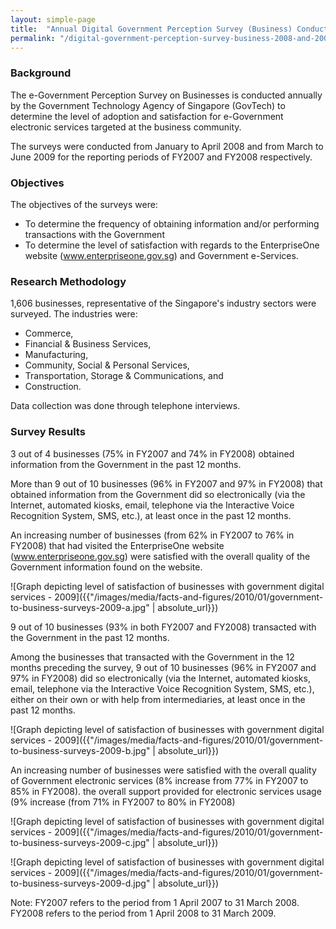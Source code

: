 ```yaml
---
layout: simple-page
title:  "Annual Digital Government Perception Survey (Business) Conducted in 2008 and 2009"
permalink: "/digital-government-perception-survey-business-2008-and-2009"
---
```


### **Background**

The e-Government Perception Survey on Businesses is conducted annually by the Government Technology Agency of Singapore (GovTech) to determine the level of adoption and satisfaction for e-Government electronic services targeted at the business community.

The surveys were conducted from January to April 2008 and from March to June 2009 for the reporting periods of FY2007 and FY2008 respectively.

### **Objectives**

The objectives of the surveys were:

* To determine the frequency of obtaining information and/or performing transactions with the Government
* To determine the level of satisfaction with regards to the EnterpriseOne website (www.enterpriseone.gov.sg) and Government e-Services.

### **Research Methodology**

1,606 businesses, representative of the Singapore's industry sectors were surveyed. The industries were:

* Commerce,
* Financial & Business Services,
* Manufacturing,
* Community, Social & Personal Services,
* Transportation, Storage & Communications, and
* Construction.

Data collection was done through telephone interviews.

### **Survey Results**
3 out of 4 businesses (75% in FY2007 and 74% in FY2008) obtained information from the Government in the past 12 months.

More than 9 out of 10 businesses (96% in FY2007 and 97% in FY2008) that obtained information from the Government did so electronically (via the Internet, automated kiosks, email, telephone via the Interactive Voice Recognition System, SMS, etc.), at least once in the past 12 months.

An increasing number of businesses (from 62% in FY2007 to 76% in FY2008) that had visited the EnterpriseOne website (www.enterpriseone.gov.sg) were satisfied with the overall quality of the Government information found on the website.

![Graph depicting level of satisfaction of businesses with government digital services - 2009]({{"/images/media/facts-and-figures/2010/01/government-to-business-surveys-2009-a.jpg" | absolute_url}})

9 out of 10 businesses (93% in both FY2007 and FY2008) transacted with the Government in the past 12 months.

Among the businesses that transacted with the Government in the 12 months preceding the survey, 9 out of 10 businesses (96% in FY2007 and 97% in FY2008) did so electronically (via the Internet, automated kiosks, email, telephone via the Interactive Voice Recognition System, SMS, etc.), either on their own or with help from intermediaries, at least once in the past 12 months.

![Graph depicting level of satisfaction of businesses with government digital services - 2009]({{"/images/media/facts-and-figures/2010/01/government-to-business-surveys-2009-b.jpg" | absolute_url}})

An increasing number of businesses were satisfied with
the overall quality of Government electronic services (8% increase from 77% in FY2007 to 85% in FY2008).
the overall support provided for electronic services usage (9% increase (from 71% in FY2007 to 80% in FY2008)

![Graph depicting level of satisfaction of businesses with government digital services - 2009]({{"/images/media/facts-and-figures/2010/01/government-to-business-surveys-2009-c.jpg" | absolute_url}})

![Graph depicting level of satisfaction of businesses with government digital services - 2009]({{"/images/media/facts-and-figures/2010/01/government-to-business-surveys-2009-d.jpg" | absolute_url}})

Note: FY2007 refers to the period from 1 April 2007 to 31 March 2008. FY2008 refers to the period from 1 April 2008 to 31 March 2009.
